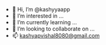 - 👋 Hi, I’m @kashyyaapp
- 👀 I’m interested in ...
- 🌱 I’m currently learning ...
- 💞️ I’m looking to collaborate on ...
- 📫 kashyapvishal8080@gmail.com

<!---
kashyyaapp/kashyyaapp is a ✨ special ✨ repository because its `README.md` (this file) appears on your GitHub profile.
You can click the Preview link to take a look at your changes.
--->

